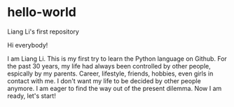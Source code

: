 # hello-world
Liang Li's first repository

Hi everybody!

I am Liang Li. This is my first try to learn the Python language on Github.
For the past 30 years, my life had always been controlled by other people, espically by my parents.
Career, lifestyle, friends, hobbies, even girls in contact with me.
I don't want my life to be decided by other people anymore.
I am eager to find the way out of the present dilemma.
Now I am ready, let's start!
